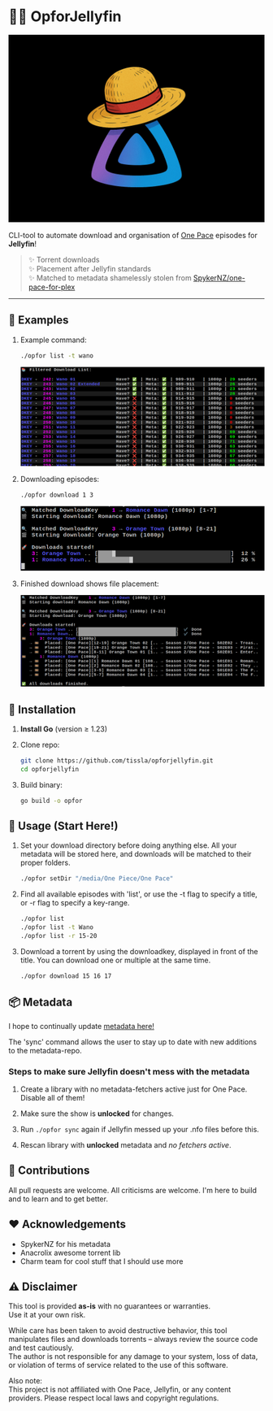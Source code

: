 # 🏴‍☠️ OpforJellyfin

![OpforJellyfin-logo](img/opforjellyfin.png)

CLI-tool to automate download and organisation of [One Pace](https://onepace.net) episodes for **Jellyfin**!

> ✨ Torrent downloads  
> ✨ Placement after Jellyfin standards  
> ✨ Matched to metadata shamelessly stolen from [SpykerNZ/one-pace-for-plex](https://github.com/SpykerNZ/one-pace-for-plex)  

---

## 📸 Examples

1. Example command:

   ```bash
   ./opfor list -t wano
   ```

   ![List view example](img/example1.png)

2. Downloading episodes:

   ```bash
   ./opfor download 1 3
   ```

   ![Download view example](img/example2.png)

3. Finished download shows file placement:

   ![Finished download](img/example3.png)

## 🚀 Installation

1. **Install Go** (version ≥ 1.23)

1. Clone repo:

    ```bash
    git clone https://github.com/tissla/opforjellyfin.git
    cd opforjellyfin
    ```

1. Build binary:

    ```bash
    go build -o opfor
    ```

## 🔧 Usage (Start Here!)

1. Set your download directory before doing anything else. All your metadata will be stored here, and downloads will be matched to their proper folders.

    ```bash
    ./opfor setDir "/media/One Piece/One Pace"
    ```

1. Find all available episodes with 'list', or use the -t flag to specify a title, or -r flag to specify a key-range.

    ```bash
    ./opfor list
    ./opfor list -t Wano
    ./opfor list -r 15-20
    ```

1. Download a torrent by using the downloadkey, displayed in front of the title. You can download one or multiple at the same time.

    ```bash
    ./opfor download 15 16 17
    ```

## 📦 Metadata

I hope to continually update [metadata here!](https://github.com/tissla/one-pace-jellyfin)

The 'sync' command allows the user to stay up to date with new additions to the metadata-repo.

### Steps to make sure Jellyfin doesn't mess with the metadata

1. Create a library with no metadata-fetchers active just for One Pace. Disable all of them!

1. Make sure the show is **unlocked** for changes.

1. Run ```./opfor sync``` again if Jellyfin messed up your .nfo files before this.

1. Rescan library with **unlocked** metadata and *no fetchers active*.

## 🤝 Contributions

All pull requests are welcome. All criticisms are welcome. I'm here to build and to learn and to get better.

## ❤️  Acknowledgements

- SpykerNZ for his metadata
- Anacrolix awesome torrent lib
- Charm team for cool stuff that I should use more

## ⚠️ Disclaimer

This tool is provided **as-is** with no guarantees or warranties.  
Use it at your own risk.

While care has been taken to avoid destructive behavior, this tool manipulates files and downloads torrents – always review the source code and test cautiously.  
The author is not responsible for any damage to your system, loss of data, or violation of terms of service related to the use of this software.

Also note:  
This project is not affiliated with One Pace, Jellyfin, or any content providers. Please respect local laws and copyright regulations.
